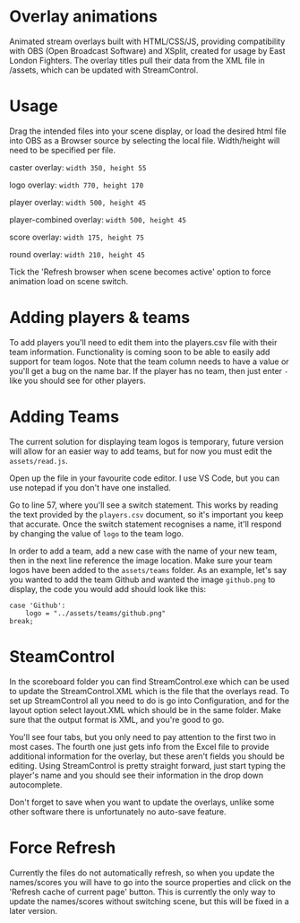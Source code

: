 # Overlay animations
Animated stream overlays built with HTML/CSS/JS, providing compatibility with OBS (Open Broadcast Software) and XSplit, created for usage by East London Fighters. The overlay titles pull their data from the XML file in /assets, which can be updated with StreamControl. 

# Usage
Drag the intended files into your scene display, or load the desired html file into OBS as a Browser source by selecting the local file. Width/height will need to be specified per file.

caster overlay: `width 350, height 55`

logo overlay: `width 770, height 170`

player overlay: `width 500, height 45`

player-combined overlay: `width 500, height 45`

score overlay: `width 175, height 75`

round overlay: `width 210, height 45`

Tick the 'Refresh browser when scene becomes active' option to force animation load on scene switch.

# Adding players & teams
To add players you'll need to edit them into the players.csv file with their team information. Functionality is coming soon to be able to easily add support for team logos. Note that the team column needs to have a value or you'll get a bug on the name bar. If the player has no team, then just enter `-` like you should see for other players.

# Adding Teams
The current solution for displaying team logos is temporary, future version will allow for an easier way to add teams, but for now you must edit the `assets/read.js`.

Open up the file in your favourite code editor. I use VS Code, but you can use notepad if you don't have one installed. 

Go to line 57, where you'll see a switch statement. This works by reading the text provided by the `players.csv` document, so it's important you keep that accurate. Once the switch statement recognises a name, it'll respond by changing the value of `logo` to the team logo.

In order to add a team, add a new case with the name of your new team, then in the next line reference the image location. Make sure your team logos have been added to the `assets/teams` folder. As an example, let's say you wanted to add the team Github and wanted the image `github.png` to display, the code you would add should look like this:

```
case 'Github':
    logo = "../assets/teams/github.png"
break;
```

# SteamControl

In the scoreboard folder you can find StreamControl.exe which can be used to update the StreamControl.XML which is the file that the overlays read. To set up StreamControl all you need to do is go into Configuration, and for the layout option select layout.XML which should be in the same folder. Make sure that the output format is XML, and you're good to go.

You'll see four tabs, but you only need to pay attention to the first two in most cases. The fourth one just gets info from the Excel file to provide additional information for the overlay, but these aren't fields you should be editing. Using StreamControl is pretty straight forward, just start typing the player's name and you should see their information in the drop down autocomplete.

Don't forget to save when you want to update the overlays, unlike some other software there is unfortunately no auto-save feature.

# Force Refresh
Currently the files do not automatically refresh, so when you update the names/scores you will have to go into the source properties and click on the 'Refresh cache of current page' button. This is currently the only way to update the names/scores without switching scene, but this will be fixed in a later version.

